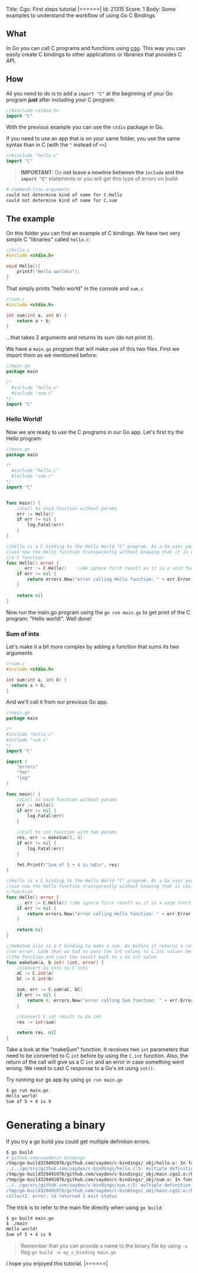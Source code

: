 Title:
Cgo: First steps tutorial
|======|
Id: 21315
Score: 1
Body:
Some examples to understand the workflow of using Go C Bindings

## What
In Go you can call C programs and functions using [cgo](https://golang.org/cmd/cgo/). This way you can easily create C bindings to other applications or libraries that provides C API.

## How

All you need to do is to add a `import "C"` at the beginning of your Go program **just** after including your C program:

```go
//#include <stdio.h>
import "C"
```

With the previous example you can use the `stdio` package in Go.

If you need to use an app that is on your same folder, you use the same syntax than in C (with the `"` instead of `<>`)

```go
//#include "hello.c"
import "C"
```

> **IMPORTANT**: Do **not leave a newline between the `include` and the `import "C"`** statements or you will get this type of errors on build:

```bash
# command-line-arguments
could not determine kind of name for C.Hello
could not determine kind of name for C.sum
```

## The example
On this folder you can find an example of C bindings. We have two very simple C "libraries" called `hello.c`:

```c
//hello.c
#include <stdio.h>

void Hello(){
    printf("Hello world\n");
}
```

That simply prints "hello world" in the console and `sum.c`

```c
//sum.c
#include <stdio.h>

int sum(int a, int b) {
    return a + b;
}
```

...that takes 2 arguments and returns its sum (do not print it).

We have a `main.go` program that will make use of this two files. First we import them as we mentioned before:
```go
//main.go
package main

/*
  #include "hello.c"
  #include "sum.c"
*/
import "C"
```

### Hello World!

Now we are ready to use the C programs in our Go app. Let's first try the Hello program:

```go
//main.go
package main

/*
  #include "hello.c"
  #include "sum.c"
*/
import "C"


func main() {
    //Call to void function without params
    err := Hello()
    if err != nil {
        log.Fatal(err)
    }
}

//Hello is a C binding to the Hello World "C" program. As a Go user you could
//use now the Hello function transparently without knowing that it is calling
//a C function
func Hello() error {
    _, err := C.Hello()    //We ignore first result as it is a void function
    if err != nil {
        return errors.New("error calling Hello function: " + err.Error())
    }

    return nil
}
```

Now run the main.go program using the `go run main.go` to get print of the C program: "Hello world!". Well done!

### Sum of ints
Let's make it a bit more complex by adding a function that sums its two arguments.

```c
//sum.c
#include <stdio.h>

int sum(int a, int b) {
  return a + b;
}
```

And we'll call it from our previous Go app.

```go
//main.go
package main

/*
#include "hello.c"
#include "sum.c"
*/
import "C"

import (
    "errors"
    "fmt"
    "log"
)

func main() {
    //Call to void function without params
    err := Hello()
    if err != nil {
        log.Fatal(err)
    }

    //Call to int function with two params
    res, err := makeSum(5, 4)
    if err != nil {
        log.Fatal(err)
    }

    fmt.Printf("Sum of 5 + 4 is %d\n", res)
}

//Hello is a C binding to the Hello World "C" program. As a Go user you could
//use now the Hello function transparently without knowing that is calling a C
//function
func Hello() error {
    _, err := C.Hello() //We ignore first result as it is a void function
    if err != nil {
        return errors.New("error calling Hello function: " + err.Error())
    }

    return nil
}

//makeSum also is a C binding to make a sum. As before it returns a result and
//an error. Look that we had to pass the Int values to C.int values before using
//the function and cast the result back to a Go int value
func makeSum(a, b int) (int, error) {
    //Convert Go ints to C ints
    aC := C.int(a)
    bC := C.int(b)

    sum, err := C.sum(aC, bC)
    if err != nil {
        return 0, errors.New("error calling Sum function: " + err.Error())
    }

    //Convert C.int result to Go int
    res := int(sum)

    return res, nil
}
```

Take a look at the "makeSum" function. It receives two `int` parameters that need to be converted to C `int` before by using the `C.int` function.
Also, the return of the call will give us a C `int` and an error in case something went wrong. We need to cast C response to a Go's int using `int()`.

Try running our go app by using `go run main.go`

```bash
$ go run main.go
Hello world!
Sum of 5 + 4 is 9
```

# Generating a binary
If you try a go build you could get multiple definition errors.
```bash
$ go build
# github.com/sayden/c-bindings
/tmp/go-build329491076/github.com/sayden/c-bindings/_obj/hello.o: In function `Hello':
../../go/src/github.com/sayden/c-bindings/hello.c:5: multiple definition of `Hello'
/tmp/go-build329491076/github.com/sayden/c-bindings/_obj/main.cgo2.o:/home/mariocaster/go/src/github.com/sayden/c-bindings/hello.c:5: first defined here
/tmp/go-build329491076/github.com/sayden/c-bindings/_obj/sum.o: In function `sum':
../../go/src/github.com/sayden/c-bindings/sum.c:5: multiple definition of `sum`
/tmp/go-build329491076/github.com/sayden/c-bindings/_obj/main.cgo2.o:/home/mariocaster/go/src/github.com/sayden/c-bindings/sum.c:5: first defined here
collect2: error: ld returned 1 exit status
```

The trick is to refer to the main file directly when using `go build`:
```bash
$ go build main.go
$ ./main
Hello world!
Sum of 5 + 4 is 9
```

> Remember that you can provide a name to the binary file by using `-o` flag `go build -o my_c_binding main.go`

I hope you enjoyed this tutorial.
|======|
